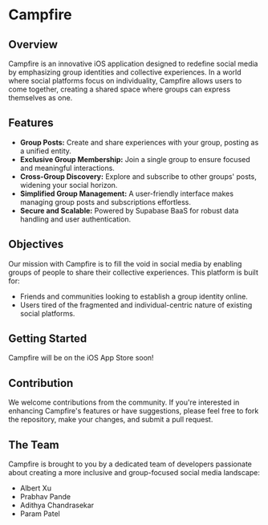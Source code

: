 # Campfire

## Overview
Campfire is an innovative iOS application designed to redefine social media by emphasizing group identities and collective experiences. In a world where social platforms focus on individuality, Campfire allows users to come together, creating a shared space where groups can express themselves as one.

## Features
- **Group Posts:** Create and share experiences with your group, posting as a unified entity.
- **Exclusive Group Membership:** Join a single group to ensure focused and meaningful interactions.
- **Cross-Group Discovery:** Explore and subscribe to other groups' posts, widening your social horizon.
- **Simplified Group Management:** A user-friendly interface makes managing group posts and subscriptions effortless.
- **Secure and Scalable:** Powered by Supabase BaaS for robust data handling and user authentication.

## Objectives
Our mission with Campfire is to fill the void in social media by enabling groups of people to share their collective experiences. This platform is built for:
- Friends and communities looking to establish a group identity online.
- Users tired of the fragmented and individual-centric nature of existing social platforms.

## Getting Started
Campfire will be on the iOS App Store soon!

## Contribution
We welcome contributions from the community. If you're interested in enhancing Campfire's features or have suggestions, please feel free to fork the repository, make your changes, and submit a pull request.

## The Team
Campfire is brought to you by a dedicated team of developers passionate about creating a more inclusive and group-focused social media landscape:
- Albert Xu
- Prabhav Pande
- Adithya Chandrasekar
- Param Patel
